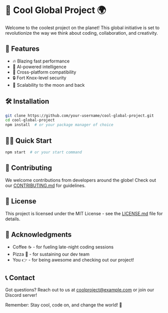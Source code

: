 # 🚀 Cool Global Project 🌍

Welcome to the coolest project on the planet! This global initiative is set to revolutionize the way we think about coding, collaboration, and creativity.

## 🌟 Features

- 🔥 Blazing fast performance
- 🧠 AI-powered intelligence
- 🌈 Cross-platform compatibility
- 🔒 Fort Knox-level security
- 🚀 Scalability to the moon and back

## 🛠️ Installation

```bash
git clone https://github.com/your-username/cool-global-project.git
cd cool-global-project
npm install  # or your package manager of choice
```

## 🏃‍♂️ Quick Start

```bash
npm start  # or your start command
```

## 🤝 Contributing

We welcome contributions from developers around the globe! Check out our [CONTRIBUTING.md](CONTRIBUTING.md) for guidelines.

## 📜 License

This project is licensed under the MIT License - see the [LICENSE.md](LICENSE.md) file for details.

## 🙌 Acknowledgments

- Coffee ☕ - for fueling late-night coding sessions
- Pizza 🍕 - for sustaining our dev team
- You 👉 - for being awesome and checking out our project!

## 📞 Contact

Got questions? Reach out to us at coolproject@example.com or join our Discord server!

Remember: Stay cool, code on, and change the world! 🌟
